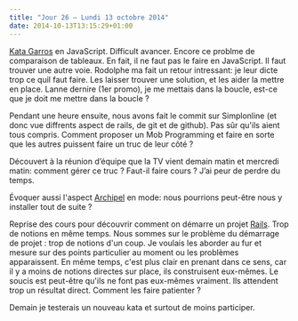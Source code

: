 ```yaml
---
title: "Jour 26 — Lundi 13 octobre 2014"
date: 2014-10-13T13:15:29+01:00
---
```


[Kata Garros](http://codingdojo.org/cgi-bin/index.pl?KataTennis) en
JavaScript. Difficult avancer. Encore ce problme de comparaison de
tableaux. En fait, il ne faut pas le faire en JavaScript. Il faut
trouver une autre voie. Rodolphe ma fait un retour intressant: je leur
dicte trop ce quil faut faire. Les laisser trouver une solution, et les
aider la mettre en place. Lanne dernire (1er promo), je me mettais dans
la boucle, est-ce que je doit me mettre dans la boucle ?

Pendant une heure ensuite, nous avons fait le commit sur Simplonline (et
donc vue diffrents aspect de rails, de git et de github). Pas sûr qu'ils aient
tous compris. Comment proposer un Mob Programming et faire en sorte que les
autres puissent faire un truc de leur côté ?

Découvert à la réunion d’équipe que la TV vient demain matin et mercredi
matin: comment gérer ce truc ? Faut-il faire cours ? J’ai peur de perdre
du temps.

Évoquer aussi l'aspect [Archipel](http://www.larchipel.paris/larchipel/)
en mode: nous pourrions peut-être nous y installer tout de suite ?

Reprise des cours pour découvrir comment on démarre un projet
[Rails](http://rubyonrails.org/). Trop de notions en même temps. Nous
sommes sur le problème du démarrage de projet : trop de notions d'un
coup. Je voulais les aborder au fur et mesure sur des points particulier
au moment ou les problèmes apparaissent. En même temps, c'est plus clair
en prenant dans ce sens, car il y a moins de notions directes sur place,
ils construisent eux-mêmes. Le soucis est peut-être qu'ils ne font pas
eux-mêmes vraiment. Ils attendent trop un résultat direct. Comment les
faire patienter ?

Demain je testerais un nouveau kata et surtout de moins participer.


